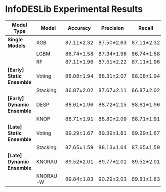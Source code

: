 # InfoDESLib Experimental Results 

| **Model Type**               | **Model** | **Accuracy** | **Precision** | **Recall** | **F1** |
|------------------------------|-----------|--------------|---------------|------------|--------|
| **Single Models**             | XGB       | 87.11±2.32   | 87.50±2.63    | 87.11±2.32 | 87.03±2.49 |
|                               | LGBM      | 86.74±1.58   | 87.34±1.96    | 86.74±1.58 | 86.70±1.72 |
|                               | RF        | 87.11±1.96   | 87.51±2.22    | 87.11±1.96 | 87.08±2.08 |
| **[Early] Static Ensemble**   | Voting    | 88.08±1.94   | 88.31±2.07    | 88.08±1.94 | 88.05±2.02 |
|                               | Stacking  | 86.87±2.02   | 87.67±2.11    | 86.87±2.02 | 86.80±2.15 |
| **[Early] Dynamic Ensemble**  | DESP      | 88.61±1.96   | 88.72±2.15    | 88.61±1.96 | 88.55±2.08 |
|                               | KNOP      | 88.71±1.91   | 88.80±2.09    | 88.71±1.91 | 88.66±2.03 |
| **[Late] Static Ensemble**    | Voting    | 89.29±1.67   | 89.39±1.81    | 89.29±1.67 | 89.24±1.74 |
|                               | Stacking  | 87.65±1.59   | 88.13±1.64    | 87.65±1.59 | 87.60±1.74 |
| **[Late] Dynamic Ensemble**   | KNORAU    | 89.52±2.01   | 89.77±2.01    | 89.52±2.01 | 89.46±2.10 |
|                               | KNORAU-W  | 89.84±1.83   | 90.29±2.03    | 89.81±1.83 | 89.80±1.91 |
